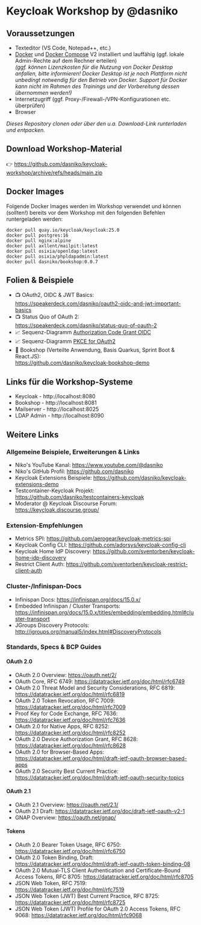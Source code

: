# Keycloak Workshop by @dasniko

## Voraussetzungen

* Texteditor (VS Code, Notepad++, etc.)
* [Docker](https://www.docker.com/) und [Docker Compose](https://docs.docker.com/compose/) V2 installiert und lauffähig (ggf. lokale Admin-Rechte auf dem Rechner erteilen)  
  _(ggf. können Lizenzkosten für die Nutzung von Docker Desktop anfallen, bitte informieren! Docker Desktop ist je nach Plattform nicht unbedingt notwendig für den Betrieb von Docker. Support für Docker kann nicht im Rahmen des Trainings und der Vorbereitung dessen übernommen werden!)_
* Internetzugriff (ggf. Proxy-/Firewall-/VPN-Konfigurationen etc. überprüfen)
* Browser

_Dieses Repository clonen oder über den u.a. Download-Link runterladen und entpacken._

## Download Workshop-Material

👉 https://github.com/dasniko/keycloak-workshop/archive/refs/heads/main.zip

## Docker Images

Folgende Docker Images werden im Workshop verwendet und können (sollten!) bereits vor dem Workshop mit den folgenden Befehlen runtergeladen werden:

```
docker pull quay.io/keycloak/keycloak:25.0
docker pull postgres:16
docker pull nginx:alpine
docker pull axllent/mailpit:latest
docker pull osixia/openldap:latest
docker pull osixia/phpldapadmin:latest
docker pull dasniko/bookshop:0.0.7
```

## Folien & Beispiele

* 📺 OAuth2, OIDC & JWT Basics:  
  https://speakerdeck.com/dasniko/oauth2-oidc-and-jwt-important-basics
* 📺 Status Quo of OAuth 2:  
  https://speakerdeck.com/dasniko/status-quo-of-oauth-2
* 📈 Sequenz-Diagramm [Authorization Code Grant OIDC](Seq_Authorization_Code_Grant_OIDC.pdf)
* 📈 Sequenz-Diagramm [PKCE for OAuth2](Seq_PKCE_for_OAuth2.pdf)
* 📖 Bookshop (Verteilte Anwendung, Basis Quarkus, Sprint Boot & React.JS):  
https://github.com/dasniko/keycloak-bookshop-demo

## Links für die Workshop-Systeme

* Keycloak - http://localhost:8080
* Bookshop - http://localhost:8081
* Mailserver - http://localhost:8025
* LDAP Admin - http://localhost:8090

## Weitere Links

### Allgemeine Beispiele, Erweiterungen & Links

* Niko's YouTube Kanal:
https://www.youtube.com/@dasniko
* Niko's GitHub Profil:
https://github.com/dasniko
* Keycloak Extensions Beispiele:
https://github.com/dasniko/keycloak-extensions-demo
* Testcontainer-Keycloak Projekt:
https://github.com/dasniko/testcontainers-keycloak
* Moderator @ Keycloak Discourse Forum:
https://keycloak.discourse.group/

### Extension-Empfehlungen

* Metrics SPI: https://github.com/aerogear/keycloak-metrics-spi
* Keycloak Config CLI: https://github.com/adorsys/keycloak-config-cli
* Keycloak Home IdP Discovery: https://github.com/sventorben/keycloak-home-idp-discovery
* Restrict Client Auth: https://github.com/sventorben/keycloak-restrict-client-auth

### Cluster-/Infinispan-Docs

* Infinispan Docs: https://infinispan.org/docs/15.0.x/
* Embedded Infinispan / Cluster Transports: https://infinispan.org/docs/15.0.x/titles/embedding/embedding.html#cluster-transport
* JGroups Discovery Protocols: http://jgroups.org/manual5/index.html#DiscoveryProtocols

### Standards, Specs & BCP Guides

#### OAuth 2.0

* OAuth 2.0 Overview: https://oauth.net/2/
* OAuth Core, RFC 6749: https://datatracker.ietf.org/doc/html/rfc6749
* OAuth 2.0 Threat Model and Security Considerations, RFC 6819: https://datatracker.ietf.org/doc/html/rfc6819
* OAuth 2.0 Token Revocation, RFC 7009: https://datatracker.ietf.org/doc/html/rfc7009
* Proof Key for Code Exchange, RFC 7636: https://datatracker.ietf.org/doc/html/rfc7636
* OAuth 2.0 for Native Apps, RFC 8252: https://datatracker.ietf.org/doc/html/rfc8252
* OAuth 2.0 Device Authorization Grant, RFC 8628: https://datatracker.ietf.org/doc/html/rfc8628
* OAuth 2.0 for Browser-Based Apps: https://datatracker.ietf.org/doc/html/draft-ietf-oauth-browser-based-apps
* OAuth 2.0 Security Best Current Practice: https://datatracker.ietf.org/doc/html/draft-ietf-oauth-security-topics

#### OAuth 2.1

* OAuth 2.1 Overview: https://oauth.net/2.1/
* OAuth 2.1 Draft: https://datatracker.ietf.org/doc/draft-ietf-oauth-v2-1
* GNAP Overview: https://oauth.net/gnap/

#### Tokens

* OAuth 2.0 Bearer Token Usage, RFC 6750: https://datatracker.ietf.org/doc/html/rfc6750
* OAuth 2.0 Token Binding, Draft: https://datatracker.ietf.org/doc/html/draft-ietf-oauth-token-binding-08
* OAuth 2.0 Mutual-TLS Client Authentication and Certificate-Bound Access Tokens, RFC 8705: https://datatracker.ietf.org/doc/html/rfc8705
* JSON Web Token, RFC 7519: https://datatracker.ietf.org/doc/html/rfc7519
* JSON Web Token (JWT) Best Current Practice, RFC 8725: https://datatracker.ietf.org/doc/html/rfc8725
* JSON Web Token (JWT) Profile for OAuth 2.0 Access Tokens, RFC 9068: https://datatracker.ietf.org/doc/html/rfc9068
